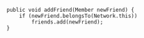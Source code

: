     public void addFriend(Member newFriend) {
        if (newFriend.belongsTo(Network.this))
            friends.add(newFriend);
    }
